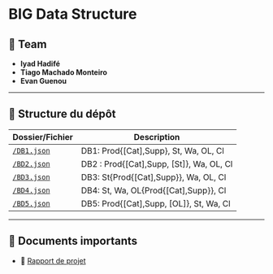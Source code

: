# BIG Data Structure

## 👥 Team

- **Iyad Hadifé**   
- **Tiago Machado Monteiro**  
- **Evan Guenou**   

---

## 📂 Structure du dépôt

| Dossier/Fichier | Description |
|------------------|-------------|
| [`/DB1.json`](./DB1.json) | DB1: Prod{[Cat],Supp}, St, Wa, OL, Cl |
| [`/BD2.json`](./BD2.json) | DB2 : Prod{[Cat],Supp, [St]}, Wa, OL, Cl |
| [`/BD3.json`](./BD3.json) | DB3: St{Prod{[Cat],Supp}}, Wa, OL, Cl |
| [`/BD4.json`](./BD4.json) | DB4: St, Wa, OL{Prod{[Cat],Supp}}, Cl |
| [`/BD5.json`](./BD5.json) | DB5: Prod{[Cat],Supp, [OL]}, St, Wa, Cl |
---

## 📘 Documents importants

- 📄 [Rapport de projet](./reports/final_report.pdf)